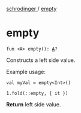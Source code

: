 [schrodinger ](index.md) / [empty](./empty.md)

# empty

`fun <A> empty(): `[`A`](empty.md#A)`?`

Constructs a left side value.

Example usage:

```
val myVal = empty<Int>()
```

```
1.fold(::empty, { it })
```

**Return**
left side value.

